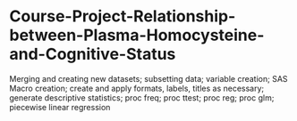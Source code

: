 # Course-Project-Relationship-between-Plasma-Homocysteine-and-Cognitive-Status
Merging and creating new datasets; subsetting data; variable creation; SAS Macro creation; create and apply formats, labels, titles as necessary; generate descriptive statistics; proc freq; proc ttest; proc reg; proc glm; piecewise linear regression  
